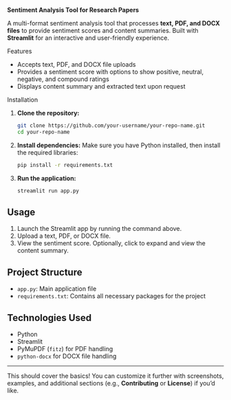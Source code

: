 **Sentiment Analysis Tool for Research Papers**

A multi-format sentiment analysis tool that processes **text, PDF, and DOCX files** to provide sentiment scores and content summaries. Built with **Streamlit** for an interactive and user-friendly experience.

 Features
- Accepts text, PDF, and DOCX file uploads
- Provides a sentiment score with options to show positive, neutral, negative, and compound ratings
- Displays content summary and extracted text upon request

 Installation

1. **Clone the repository:**
   ```bash
   git clone https://github.com/your-username/your-repo-name.git
   cd your-repo-name
   ```

2. **Install dependencies:**
   Make sure you have Python installed, then install the required libraries:
   ```bash
   pip install -r requirements.txt
   ```

3. **Run the application:**
   ```bash
   streamlit run app.py
   ```

## Usage

1. Launch the Streamlit app by running the command above.
2. Upload a text, PDF, or DOCX file.
3. View the sentiment score. Optionally, click to expand and view the content summary.

## Project Structure

- `app.py`: Main application file
- `requirements.txt`: Contains all necessary packages for the project

## Technologies Used
- Python
- Streamlit
- PyMuPDF (`fitz`) for PDF handling
- `python-docx` for DOCX file handling

---

This should cover the basics! You can customize it further with screenshots, examples, and additional sections (e.g., **Contributing** or **License**) if you’d like.
